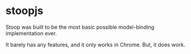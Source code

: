# stoopjs

Stoop was built to be the most basic possible model-binding implementation ever.

It barely has any features, and it only works in Chrome. But, it does work.
